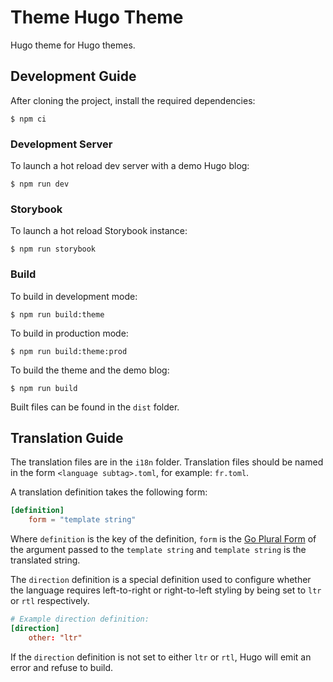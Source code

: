 # Theme Hugo Theme

Hugo theme for Hugo themes.

## Development Guide

After cloning the project, install the required dependencies:

```shell
$ npm ci
```

### Development Server

To launch a hot reload dev server with a demo Hugo blog:

```shell
$ npm run dev
```

### Storybook

To launch a hot reload Storybook instance:

```shell
$ npm run storybook
```

### Build

To build in development mode:

```shell
$ npm run build:theme
```

To build in production mode:

```shell
$ npm run build:theme:prod
```

To build the theme and the demo blog:

```shell
$ npm run build
```

Built files can be found in the `dist` folder.

## Translation Guide

The translation files are in the `i18n` folder. Translation files should be
named in the form `<language subtag>.toml`, for example: `fr.toml`.

A translation definition takes the following form:

```toml
[definition]
    form = "template string"
```

Where `definition` is the key of the definition, `form` is the
[Go Plural Form](https://godoc.org/golang.org/x/text/feature/plural#Form)
of the argument passed to the `template string` and `template string` is the
translated string.

The `direction` definition is a special definition used to configure whether
the language requires left-to-right or right-to-left styling by being set to
`ltr` or `rtl` respectively.

```toml
# Example direction definition:
[direction]
    other: "ltr"
```

If the `direction` definition is not set to either `ltr` or `rtl`, Hugo will
emit an error and refuse to build. 

